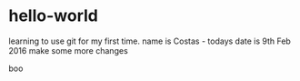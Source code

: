 # hello-world
learning to use git for my first time. 
name is Costas - todays date is 9th Feb 2016
make some more changes

boo
